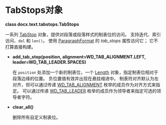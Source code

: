 # TabStops对象

[TabStop]: ../api/text_tab_stop_object.md
[ParagraphFormat]: ../api/text_paragraph_format.md
[Length]: ../api/shared_length_object.md
[WD_TAB_ALIGNMENT]: ../api/enum_wd_tab_alignment.md
[WD_TAB_LEADER]: ../api/enum_wd_tab_leader.md

**class docx.text.tabstops.TabStops**

一系列 [TabStop] 对象，提供对段落或段落样式的制表位的访问。 支持迭代、索引访问、`del` 和 `len()`。 使用 [ParagraphFormat] 的 *tab_stops* 属性访问它； 它不打算直接构建。

- **add_tab_stop(position, alignment=WD_TAB_ALIGNMENT.LEFT, leader=WD_TAB_LEADER.SPACES)**

    在 `position` 处添加一个新的制表位，一个 [Length] 对象，指定制表位相对于段落边缘的位置。 负位置值有效并出现在悬挂缩进中。 制表符对齐默认为左对齐，但可以通过传递 [WD_TAB_ALIGNMENT] 枚举的成员作为对齐方式来指定。 可以通过传递 [WD_TAB_LEADER] 枚举的成员作为领导者来指定可选的领导者字符。

- **clear_all()**

    删除所有自定义制表位。
